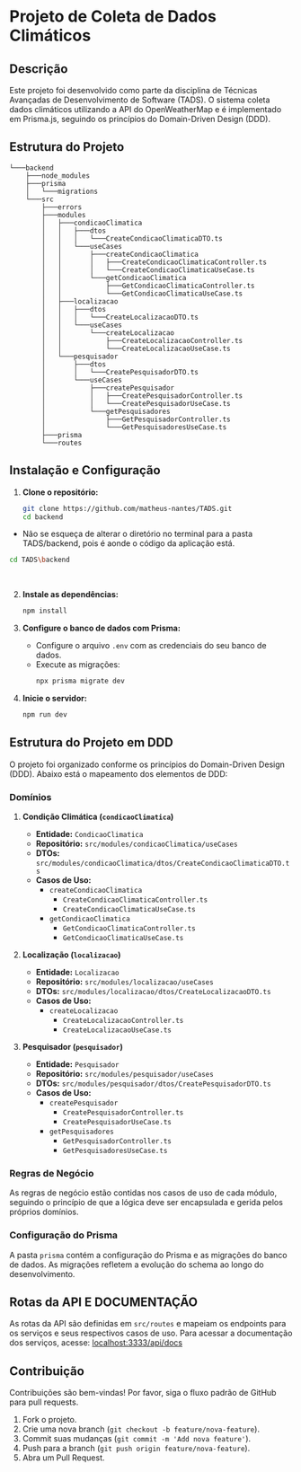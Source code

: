 
# Projeto de Coleta de Dados Climáticos

## Descrição

Este projeto foi desenvolvido como parte da disciplina de Técnicas Avançadas de Desenvolvimento de Software (TADS). O sistema coleta dados climáticos utilizando a API do OpenWeatherMap e é implementado em Prisma.js, seguindo os princípios do Domain-Driven Design (DDD).

## Estrutura do Projeto

```plaintext
└───backend
    ├───node_modules
    ├───prisma
    │   └───migrations
    └───src
        ├───errors
        ├───modules
        │   ├───condicaoClimatica
        │   │   ├───dtos
        │   │   │   └───CreateCondicaoClimaticaDTO.ts
        │   │   └───useCases
        │   │       ├───createCondicaoClimatica
        │   │       │   ├───CreateCondicaoClimaticaController.ts
        │   │       │   └───CreateCondicaoClimaticaUseCase.ts
        │   │       └───getCondicaoClimatica
        │   │           ├───GetCondicaoClimaticaController.ts
        │   │           └───GetCondicaoClimaticaUseCase.ts
        │   ├───localizacao
        │   │   ├───dtos
        │   │   │   └───CreateLocalizacaoDTO.ts
        │   │   └───useCases
        │   │       └───createLocalizacao
        │   │           ├───CreateLocalizacaoController.ts
        │   │           └───CreateLocalizacaoUseCase.ts
        │   └───pesquisador
        │       ├───dtos
        │       │   └───CreatePesquisadorDTO.ts
        │       └───useCases
        │           ├───createPesquisador
        │           │   ├───CreatePesquisadorController.ts
        │           │   └───CreatePesquisadorUseCase.ts
        │           └───getPesquisadores
        │               ├───GetPesquisadorController.ts
        │               └───GetPesquisadoresUseCase.ts
        ├───prisma
        └───routes
```

## Instalação e Configuração

1. **Clone o repositório:**
   ```bash
   git clone https://github.com/matheus-nantes/TADS.git
   cd backend
   ```
- Não se esqueça de alterar o diretório no terminal para a pasta TADS/backend, pois é aonde o código da aplicação está.
```bash
cd TADS\backend
```

<br>

2. **Instale as dependências:**
   ```bash
   npm install
   ```

3. **Configure o banco de dados com Prisma:**
   - Configure o arquivo `.env` com as credenciais do seu banco de dados.
   - Execute as migrações:
     ```bash
     npx prisma migrate dev
     ```

4. **Inicie o servidor:**
   ```bash
   npm run dev
   ```

## Estrutura do Projeto em DDD

O projeto foi organizado conforme os princípios do Domain-Driven Design (DDD). Abaixo está o mapeamento dos elementos de DDD:

### Domínios

1. **Condição Climática (`condicaoClimatica`)**
   - **Entidade:** `CondicaoClimatica`
   - **Repositório:** `src/modules/condicaoClimatica/useCases`
   - **DTOs:** `src/modules/condicaoClimatica/dtos/CreateCondicaoClimaticaDTO.ts`
   - **Casos de Uso:**
     - `createCondicaoClimatica`
       - `CreateCondicaoClimaticaController.ts`
       - `CreateCondicaoClimaticaUseCase.ts`
     - `getCondicaoClimatica`
       - `GetCondicaoClimaticaController.ts`
       - `GetCondicaoClimaticaUseCase.ts`

2. **Localização (`localizacao`)**
   - **Entidade:** `Localizacao`
   - **Repositório:** `src/modules/localizacao/useCases`
   - **DTOs:** `src/modules/localizacao/dtos/CreateLocalizacaoDTO.ts`
   - **Casos de Uso:**
     - `createLocalizacao`
       - `CreateLocalizacaoController.ts`
       - `CreateLocalizacaoUseCase.ts`

3. **Pesquisador (`pesquisador`)**
   - **Entidade:** `Pesquisador`
   - **Repositório:** `src/modules/pesquisador/useCases`
   - **DTOs:** `src/modules/pesquisador/dtos/CreatePesquisadorDTO.ts`
   - **Casos de Uso:**
     - `createPesquisador`
       - `CreatePesquisadorController.ts`
       - `CreatePesquisadorUseCase.ts`
     - `getPesquisadores`
       - `GetPesquisadorController.ts`
       - `GetPesquisadoresUseCase.ts`

### Regras de Negócio

As regras de negócio estão contidas nos casos de uso de cada módulo, seguindo o princípio de que a lógica deve ser encapsulada e gerida pelos próprios domínios.

### Configuração do Prisma

A pasta `prisma` contém a configuração do Prisma e as migrações do banco de dados. As migrações refletem a evolução do schema ao longo do desenvolvimento.

## Rotas da API E DOCUMENTAÇÃO

As rotas da API são definidas em `src/routes` e mapeiam os endpoints para os serviços e seus respectivos casos de uso.
Para acessar a documentação dos serviços, acesse: [localhost:3333/api/docs](http://localhost:3333/api-docs)

## Contribuição

Contribuições são bem-vindas! Por favor, siga o fluxo padrão de GitHub para pull requests.

1. Fork o projeto.
2. Crie uma nova branch (`git checkout -b feature/nova-feature`).
3. Commit suas mudanças (`git commit -m 'Add nova feature'`).
4. Push para a branch (`git push origin feature/nova-feature`).
5. Abra um Pull Request.


